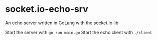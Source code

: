 # socket.io-echo-srv
An echo server written in GoLang with the socket.io lib

Start the server with `go run main.go`
Start the echo client with `./client`

